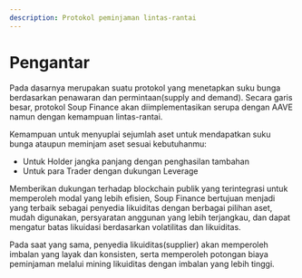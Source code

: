 ```yaml
---
description: Protokol peminjaman lintas-rantai
---
```


# Pengantar

Pada dasarnya merupakan suatu protokol yang menetapkan suku bunga berdasarkan penawaran dan permintaan(supply and demand). Secara garis besar, protokol Soup Finance akan diimplementasikan serupa dengan AAVE namun dengan kemampuan lintas-rantai.

Kemampuan untuk menyuplai sejumlah aset untuk mendapatkan suku bunga ataupun meminjam aset sesuai kebutuhanmu:

* Untuk Holder jangka panjang dengan penghasilan tambahan
* Untuk para Trader dengan dukungan Leverage

Memberikan dukungan terhadap blockchain publik yang terintegrasi untuk memperoleh modal yang lebih efisien, Soup Finance bertujuan menjadi yang terbaik sebagai penyedia likuiditas dengan berbagai pilihan aset, mudah digunakan, persyaratan anggunan yang lebih terjangkau, dan dapat mengatur batas likuidasi berdasarkan volatilitas dan likuiditas.

Pada saat yang sama, penyedia likuiditas(supplier) akan memperoleh imbalan yang layak dan konsisten, serta memperoleh potongan biaya peminjaman melalui mining likuiditas dengan imbalan yang lebih tinggi.&#x20;
